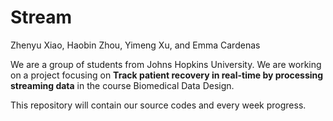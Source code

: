 # Stream

Zhenyu Xiao, Haobin Zhou, Yimeng Xu, and Emma Cardenas

We are a group of students from Johns Hopkins University. We are working on a project focusing on **Track patient recovery in real-time by processing streaming data** in the course Biomedical Data Design.

This repository will contain our source codes and every week progress.
